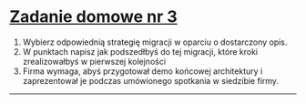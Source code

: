 # [Zadanie domowe nr 3](https://szkolachmury.pl/google-cloud-platform-droga-architekta/tydzien-3-compute-engine/zadanie-domowe/)

1. Wybierz odpowiednią strategię migracji w oparciu o dostarczony opis.
2. W punktach napisz jak podszedłbyś do tej migracji, które kroki zrealizowałbyś w pierwszej kolejności
3. Firma wymaga, abyś przygotował demo końcowej architektury i zaprezentował je podczas umówionego spotkania w siedzibie firmy.

----
